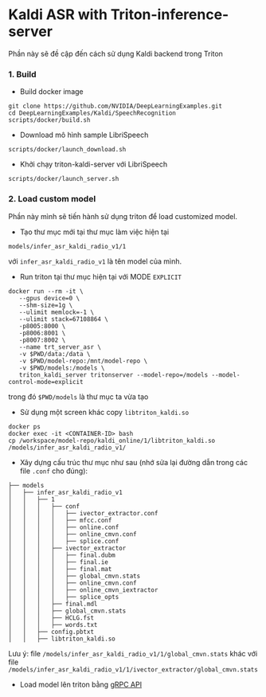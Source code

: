 # Kaldi ASR with Triton-inference-server
Phần này sẽ đề cập đến cách sử dụng Kaldi backend trong Triton
### 1. Build
- Build docker image
```
git clone https://github.com/NVIDIA/DeepLearningExamples.git
cd DeepLearningExamples/Kaldi/SpeechRecognition
scripts/docker/build.sh
```
- Download mô hình sample LibriSpeech
```
scripts/docker/launch_download.sh
```
- Khởi chạy triton-kaldi-server với LibriSpeech
```
scripts/docker/launch_server.sh
```
### 2. Load custom model
Phần này mình sẽ tiến hành sử dụng triton để load customized model.
- Tạo thư mục mới tại thư mục làm việc hiện tại
```
models/infer_asr_kaldi_radio_v1/1
```
với ```infer_asr_kaldi_radio_v1``` là tên model của mình.
- Run triton tại thư mục hiện tại với MODE ```EXPLICIT```
```
docker run --rm -it \
   --gpus device=0 \
   --shm-size=1g \
   --ulimit memlock=-1 \
   --ulimit stack=67108864 \
   -p8005:8000 \
   -p8006:8001 \
   -p8007:8002 \
   --name trt_server_asr \
   -v $PWD/data:/data \
   -v $PWD/model-repo:/mnt/model-repo \
   -v $PWD/models:/models \
   triton_kaldi_server tritonserver --model-repo=/models --model-control-mode=explicit
```
trong đó ```$PWD/models``` là thư mục ta vừa tạo
- Sử dụng một screen khác copy ```libtriton_kaldi.so```
```
docker ps
docker exec -it <CONTAINER-ID> bash
cp /workspace/model-repo/kaldi_online/1/libtriton_kaldi.so /models/infer_asr_kaldi_radio_v1/
```
- Xây dựng cấu trúc thư mục như sau (nhớ sửa lại đường dẫn trong các file ```.conf``` cho đúng):
```
├── models
│   ├── infer_asr_kaldi_radio_v1
│   │   ├── 1
│   │   │   ├── conf
│   │   │   │   ├── ivector_extractor.conf
│   │   │   │   ├── mfcc.conf
│   │   │   │   ├── online.conf
│   │   │   │   ├── online_cmvn.conf
│   │   │   │   ├── splice.conf
│   │   │   ├── ivector_extractor
│   │   │   │   ├── final.dubm
│   │   │   │   ├── final.ie
│   │   │   │   ├── final.mat
│   │   │   │   ├── global_cmvn.stats
│   │   │   │   ├── online_cmvn.conf
│   │   │   │   ├── online_cmvn_iextractor
│   │   │   │   ├── splice_opts
│   │   │   ├── final.mdl
│   │   │   ├── global_cmvn.stats
│   │   │   ├── HCLG.fst
│   │   │   ├── words.txt
│   │   ├── config.pbtxt
│   │   ├── libtriton_kaldi.so
```
  Lưu ý: file ```/models/infer_asr_kaldi_radio_v1/1/global_cmvn.stats``` khác với file ```/models/infer_asr_kaldi_radio_v1/1/ivector_extractor/global_cmvn.stats```
- Load model lên triton bằng [gRPC API](../docs/model_management.md)
